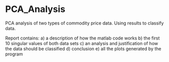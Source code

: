 # PCA_Analysis
PCA analysis of two types of commodity price data. Using results to classify data.

Report contains:
a) a description of how the matlab code works
b) the first 10 singular values of both data sets
c) an analysis and justification of how the data should be classified
d) conclusion
e) all the plots generated by the program

